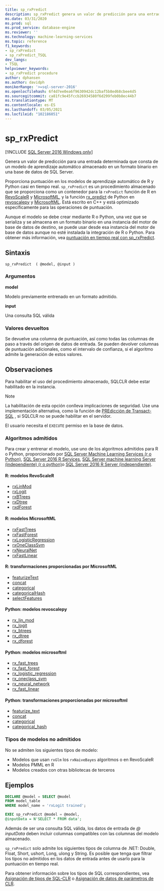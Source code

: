 ```yaml
---
title: sp_rxPredict
description: sp_rxPredict genera un valor de predicción para una entrada determinada que consta de un modelo de aprendizaje automático almacenado en un formato binario en una base de datos de SQL Server.
ms.date: 03/31/2020
ms.prod: sql
ms.prod_service: database-engine
ms.reviewer: ''
ms.technology: machine-learning-services
ms.topic: reference
f1_keywords:
- sp_rxPredict
- sp_rxPredict_TSQL
dev_langs:
- TSQL
helpviewer_keywords:
- sp_rxPredict procedure
author: dphansen
ms.author: davidph
monikerRange: '>=sql-server-2016'
ms.openlocfilehash: 6f4d7ee0ea6f9630942dc12baf5b8ed68cbee4d5
ms.sourcegitcommit: ca81fc9e45fccb26934580f6d299feb0b8ec44b7
ms.translationtype: MT
ms.contentlocale: es-ES
ms.lasthandoff: 03/05/2021
ms.locfileid: "102186051"
---
```

# <a name="sp_rxpredict"></a>sp_rxPredict  
[!INCLUDE [SQL Server 2016 Windows only](../../includes/applies-to-version/sqlserver2016-windows-only.md)]

Genera un valor de predicción para una entrada determinada que consta de un modelo de aprendizaje automático almacenado en un formato binario en una base de datos de SQL Server.

Proporciona puntuación en los modelos de aprendizaje automático de R y Python casi en tiempo real. `sp_rxPredict` es un procedimiento almacenado que se proporciona como un contenedor para la `rxPredict` función de R en [RevoScaleR](/r-server/r-reference/revoscaler/revoscaler) y [MicrosoftML](/r-server/r-reference/microsoftml/microsoftml-package), y la función [rx_predict](/machine-learning-server/python-reference/revoscalepy/rx-predict) de Python en [revoscalepy](/machine-learning-server/python-reference/revoscalepy/revoscalepy-package) y [MicrosoftML](/machine-learning-server/python-reference/microsoftml/microsoftml-package). Está escrito en C++ y está optimizado específicamente para las operaciones de puntuación.

Aunque el modelo se debe crear mediante R o Python, una vez que se serializa y se almacena en un formato binario en una instancia del motor de base de datos de destino, se puede usar desde esa instancia del motor de base de datos aunque no esté instalada la integración de R o Python. Para obtener más información, vea [puntuación en tiempo real con sp_rxPredict](../../machine-learning/predictions/real-time-scoring.md).

## <a name="syntax"></a>Sintaxis

```
sp_rxPredict  ( @model, @input )
```

### <a name="arguments"></a>Argumentos

**model**

Modelo previamente entrenado en un formato admitido. 

**input**

Una consulta SQL válida

### <a name="return-values"></a>Valores devueltos

Se devuelve una columna de puntuación, así como todas las columnas de paso a través del origen de datos de entrada.
Se pueden devolver columnas de puntuación adicionales, como el intervalo de confianza, si el algoritmo admite la generación de estos valores.

## <a name="remarks"></a>Observaciones

Para habilitar el uso del procedimiento almacenado, SQLCLR debe estar habilitado en la instancia.

> [!NOTE]
> La habilitación de esta opción conlleva implicaciones de seguridad. Use una implementación alternativa, como la función de [PREdicción de Transact-SQL](../../t-sql/queries/predict-transact-sql.md?view=sql-server-2017&preserve-view=true) , si SQLCLR no se puede habilitar en el servidor.

El usuario necesita el `EXECUTE` permiso en la base de datos.

### <a name="supported-algorithms"></a>Algoritmos admitidos

Para crear y entrenar el modelo, use uno de los algoritmos admitidos para R o Python, proporcionado por [SQL Server Machine Learning Services (r o Python)](../../machine-learning/sql-server-machine-learning-services.md), [SQL Server 2016 R Services](../../machine-learning/r/sql-server-r-services.md), [SQL Server machine learning Server (independiente) (r o python)](../../machine-learning/r/r-server-standalone.md)o [SQL Server 2016 R Server (independiente)](../../machine-learning/r/r-server-standalone.md?view=sql-server-2016&preserve-view=true).

#### <a name="r-revoscaler-models"></a>R: modelos RevoScaleR

  + [rxLinMod](/machine-learning-server/r-reference/revoscaler/rxlinmod)
  + [rxLogit](/machine-learning-server/r-reference/revoscaler/rxlogit)
  + [rxBTrees](/machine-learning-server/r-reference/revoscaler/rxbtrees)
  + [rxDtree](/machine-learning-server/r-reference/revoscaler/rxdtree)
  + [rxdForest](/machine-learning-server/r-reference/revoscaler/rxdforest)

#### <a name="r-microsoftml-models"></a>R: modelos MicrosoftML

  + [rxFastTrees](/machine-learning-server/r-reference/microsoftml/rxfasttrees)
  + [rxFastForest](/machine-learning-server/r-reference/microsoftml/rxfastforest)
  + [rxLogisticRegression](/machine-learning-server/r-reference/microsoftml/rxlogisticregression)
  + [rxOneClassSvm](/machine-learning-server/r-reference/microsoftml/rxoneclasssvm)
  + [rxNeuralNet](/machine-learning-server/r-reference/microsoftml/rxneuralnet)
  + [rxFastLinear](/machine-learning-server/r-reference/microsoftml/rxfastlinear)

#### <a name="r-transformations-supplied-by-microsoftml"></a>R: transformaciones proporcionadas por MicrosoftML

  + [featurizeText](/machine-learning-server/r-reference/microsoftml/rxfasttrees)
  + [concat](/machine-learning-server/r-reference/microsoftml/concat)
  + [categorical](/machine-learning-server/r-reference/microsoftml/categorical)
  + [categoricalHash](/machine-learning-server/r-reference/microsoftml/categoricalHash)
  + [selectFeatures](/machine-learning-server/r-reference/microsoftml/selectFeatures)

#### <a name="python-revoscalepy-models"></a>Python: modelos revoscalepy

  + [rx_lin_mod](/machine-learning-server/python-reference/revoscalepy/rx-lin-mod)
  + [rx_logit](/machine-learning-server/python-reference/revoscalepy/rx-logit)
  + [rx_btrees](/machine-learning-server/python-reference/revoscalepy/rx-btrees)
  + [rx_dtree](/machine-learning-server/python-reference/revoscalepy/rx-dtree)
  + [rx_dforest](/machine-learning-server/python-reference/revoscalepy/rx-dforest)


#### <a name="python-microsoftml-models"></a>Python: modelos microsoftml

  + [rx_fast_trees](/machine-learning-server/python-reference/microsoftml/rx-fast-trees)
  + [rx_fast_forest](/machine-learning-server/python-reference/microsoftml/rx-fast-forest)
  + [rx_logistic_regression](/machine-learning-server/python-reference/microsoftml/rx-logistic-regression)
  + [rx_oneclass_svm](/machine-learning-server/python-reference/microsoftml/rx-oneclass-svm)
  + [rx_neural_network](/machine-learning-server/python-reference/microsoftml/rx-neural-network)
  + [rx_fast_linear](/machine-learning-server/python-reference/microsoftml/rx-fast-linear)

#### <a name="python-transformations-supplied-by-microsoftml"></a>Python: transformaciones proporcionadas por microsoftml

  + [featurize_text](/machine-learning-server/python-reference/microsoftml/rx-fast-trees)
  + [concat](/machine-learning-server/python-reference/microsoftml/concat)
  + [categorical](/machine-learning-server/python-reference/microsoftml/categorical)
  + [categorical_hash](/machine-learning-server/python-reference/microsoftml/categorical-hash)
  
### <a name="unsupported-model-types"></a>Tipos de modelos no admitidos

No se admiten los siguientes tipos de modelo:

+ Modelos que usan `rxGlm` los `rxNaiveBayes` algoritmos o en RevoScaleR
+ Modelos PMML en R
+ Modelos creados con otras bibliotecas de terceros 

## <a name="examples"></a>Ejemplos

```sql
DECLARE @model = SELECT @model 
FROM model_table 
WHERE model_name = 'rxLogit trained';

EXEC sp_rxPredict @model = @model,
@inputData = N'SELECT * FROM data';
```

Además de ser una consulta SQL válida, los datos de entrada de *\@ inputData* deben incluir columnas compatibles con las columnas del modelo almacenado.

`sp_rxPredict` solo admite los siguientes tipos de columna de .NET: Double, Float, Short, ushort, Long, ulong y String. Es posible que tenga que filtrar los tipos no admitidos en los datos de entrada antes de usarlo para la puntuación en tiempo real. 

  Para obtener información sobre los tipos de SQL correspondientes, vea [Asignación de tipos de SQL-CLR](/dotnet/framework/data/adonet/sql/linq/sql-clr-type-mapping) o [Asignación de datos de parámetros de CLR](../clr-integration-database-objects-types-net-framework/mapping-clr-parameter-data.md).
